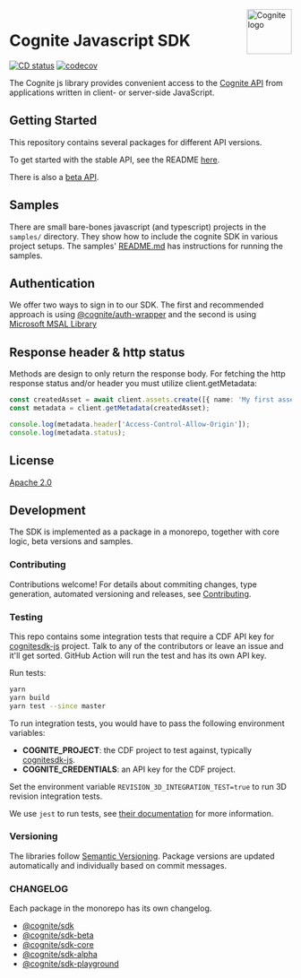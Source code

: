 <a href="https://cognite.com/">
    <img src="./cognite_logo.png" alt="Cognite logo" title="Cognite" align="right" height="80" />
</a>

# Cognite Javascript SDK

[![CD status](https://github.com/cognitedata/cognite-sdk-js/actions/workflows/release.yaml/badge.svg)](https://github.com/cognitedata/cognite-sdk-js/actions/workflows/release.yaml)
[![codecov](https://codecov.io/gh/cognitedata/cognite-sdk-js/branch/master/graph/badge.svg)](https://codecov.io/gh/cognitedata/cognite-sdk-js)

The Cognite js library provides convenient access to the [Cognite API](https://doc.cognitedata.com/dev/) from
applications written in client- or server-side JavaScript.

## Getting Started

This repository contains several packages for different API versions.

To get started with the stable API, see the README [here](./packages/stable/README.md).

There is also a [beta API](./packages/beta/README.md).

## Samples

There are small bare-bones javascript (and typescript) projects in the `samples/` directory.
They show how to include the cognite SDK in various project setups.
The samples' [README.md](./samples/README.md) has instructions for running the samples.

## Authentication

We offer two ways to sign in to our SDK. The first and recommended approach is using [@cognite/auth-wrapper](./guides/auth-wrapper.md)
and the second is using [Microsoft MSAL Library](./guides/auth-wrapper.md)

## Response header & http status

Methods are design to only return the response body. For fetching the http response status and/or header you must utilize client.getMetadata:

```ts
const createdAsset = await client.assets.create([{ name: 'My first asset' }]);
const metadata = client.getMetadata(createdAsset);

console.log(metadata.header['Access-Control-Allow-Origin']);
console.log(metadata.status);
```

## License

[Apache 2.0](https://www.apache.org/licenses/LICENSE-2.0)

## Development

The SDK is implemented as a package in a monorepo, together with core logic, beta versions and samples.

### Contributing

Contributions welcome!
For details about commiting changes, type generation, automated versioning and releases, see [Contributing](./CONTRIBUTING.md).

### Testing

This repo contains some integration tests that require a CDF API key for [cognitesdk-js](https://cognite.fusion.cognite.com/cognitesdk-js/) project.
Talk to any of the contributors or leave an issue and it'll get sorted.
GitHub Action will run the test and has its own API key.

Run tests:

```bash
yarn
yarn build
yarn test --since master
```

To run integration tests, you would have to pass the following environment variables:

- **COGNITE_PROJECT**: the CDF project to test against, typically [cognitesdk-js](https://cognite.fusion.cognite.com/cognitesdk-js/).
- **COGNITE_CREDENTIALS**: an API key for the CDF project.

Set the environment variable `REVISION_3D_INTEGRATION_TEST=true` to run 3D revision integration tests.

We use `jest` to run tests, see [their documentation](https://github.com/facebook/jest) for more information.

### Versioning

The libraries follow [Semantic Versioning](https://semver.org/).
Package versions are updated automatically and individually based on commit messages.

### CHANGELOG

Each package in the monorepo has its own changelog.

- [@cognite/sdk](./packages/stable/CHANGELOG.md)
- [@cognite/sdk-beta](./packages/beta/CHANGELOG.md)
- [@cognite/sdk-core](./packages/core/CHANGELOG.md)
- [@cognite/sdk-alpha](./packages/alpha/CHANGELOG.md)
- [@cognite/sdk-playground](./packages/playground/CHANGELOG.md)
